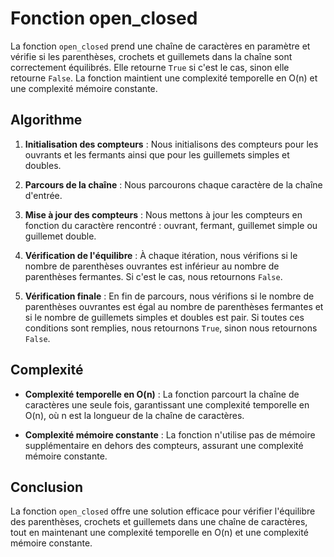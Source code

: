 # Fonction open_closed

La fonction `open_closed` prend une chaîne de caractères en paramètre et vérifie si les parenthèses, crochets et guillemets dans la chaîne sont correctement équilibrés. Elle retourne `True` si c'est le cas, sinon elle retourne `False`. La fonction maintient une complexité temporelle en O(n) et une complexité mémoire constante.

## Algorithme

1. **Initialisation des compteurs** : Nous initialisons des compteurs pour les ouvrants et les fermants ainsi que pour les guillemets simples et doubles.

2. **Parcours de la chaîne** : Nous parcourons chaque caractère de la chaîne d'entrée.

3. **Mise à jour des compteurs** : Nous mettons à jour les compteurs en fonction du caractère rencontré : ouvrant, fermant, guillemet simple ou guillemet double.

4. **Vérification de l'équilibre** : À chaque itération, nous vérifions si le nombre de parenthèses ouvrantes est inférieur au nombre de parenthèses fermantes. Si c'est le cas, nous retournons `False`.

5. **Vérification finale** : En fin de parcours, nous vérifions si le nombre de parenthèses ouvrantes est égal au nombre de parenthèses fermantes et si le nombre de guillemets simples et doubles est pair. Si toutes ces conditions sont remplies, nous retournons `True`, sinon nous retournons `False`.

## Complexité

- **Complexité temporelle en O(n)** : La fonction parcourt la chaîne de caractères une seule fois, garantissant une complexité temporelle en O(n), où n est la longueur de la chaîne de caractères.
  
- **Complexité mémoire constante** : La fonction n'utilise pas de mémoire supplémentaire en dehors des compteurs, assurant une complexité mémoire constante.

## Conclusion

La fonction `open_closed` offre une solution efficace pour vérifier l'équilibre des parenthèses, crochets et guillemets dans une chaîne de caractères, tout en maintenant une complexité temporelle en O(n) et une complexité mémoire constante.
